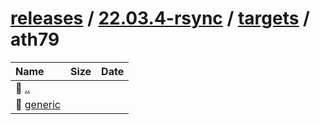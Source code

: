 ---
---

# [releases](/releases/) / [22.03.4-rsync](/releases/22.03.4-rsync/) / [targets](/releases/22.03.4-rsync/targets/) / ath79


| Name | Size | Date |
|:---|---:|---|
| 📁 [..](../) | | |
| 📁 [generic](generic) | | |

